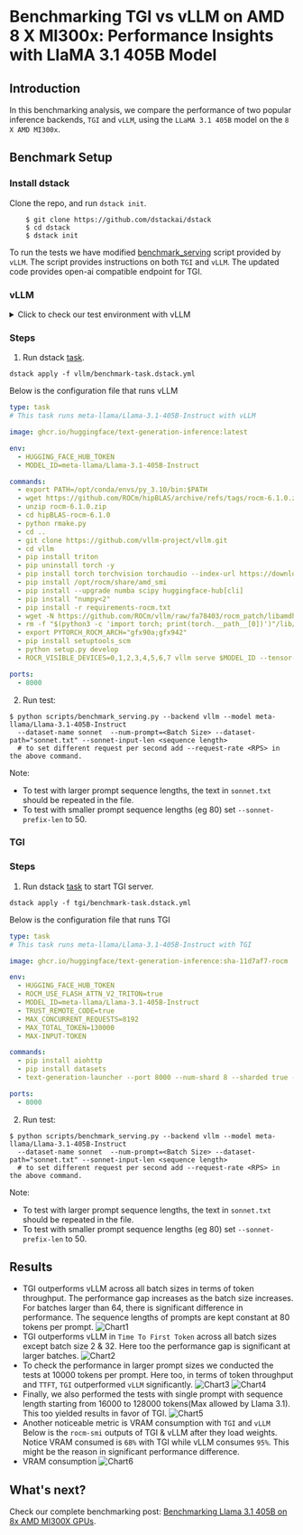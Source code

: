 # Benchmarking TGI vs vLLM on AMD 8 X MI300x: Performance Insights with LlaMA 3.1 405B Model

## Introduction
In this benchmarking analysis, we compare the performance of two popular inference backends, `TGI` and `vLLM`, using the `LLaMA 3.1 405B` model on the `8 X AMD MI300x`. 

## Benchmark Setup
### Install dstack
Clone the repo, and run `dstack init`.
```shell
    $ git clone https://github.com/dstackai/dstack
    $ cd dstack
    $ dstack init
```

To run the tests we have modified [benchmark_serving](https://github.com/vllm-project/vllm/blob/main/benchmarks/benchmark_serving.py) script provided by `vLLM`. The script provides instructions on both `TGI` and `vLLM`. The updated code provides open-ai compatible endpoint for TGI.

### vLLM
<details>
  <summary>Click to check our test environment with vLLM</summary>
    
    PyTorch version: 2.4.1+rocm6.1
    Is debug build: False
    CUDA used to build PyTorch: N/A
    ROCM used to build PyTorch: 6.1.40091-a8dbc0c19

    OS: Ubuntu 22.04.4 LTS (x86_64)
    GCC version: (Ubuntu 11.4.0-1ubuntu1~22.04) 11.4.0
    Clang version: 17.0.0 (https://github.com/RadeonOpenCompute/llvm-project roc-6.1.0 24103 7db7f5e49612030319346f900c08f474b1f9023a)
    CMake version: version 3.26.4
    Libc version: glibc-2.35
    
    Python version: 3.10.14 (main, Mar 21 2024, 16:24:04) [GCC 11.2.0] (64-bit runtime)
    Python platform: Linux-6.8.0-45-generic-x86_64-with-glibc2.35
    Is CUDA available: True
    CUDA runtime version: Could not collect
    CUDA_MODULE_LOADING set to: LAZY
    GPU models and configuration: AMD Instinct MI300X (gfx942:sramecc+:xnack-)
    Nvidia driver version: Could not collect
    cuDNN version: Could not collect
    HIP runtime version: 6.1.40093
    MIOpen runtime version: 3.1.0
    Is XNNPACK available: True
    
    Versions of relevant libraries:
    [pip3] mypy==1.4.1
    [pip3] mypy-extensions==1.0.0
    [pip3] numpy==1.26.4
    [pip3] pytorch-triton-rocm==3.0.0
    [pip3] pyzmq==24.0.1
    [pip3] torch==2.4.1+rocm6.1
    [pip3] torchaudio==2.4.1+rocm6.1
    [pip3] torchvision==0.16.1+fdea156
    [pip3] transformers==4.45.1
    [pip3] triton==3.0.0
    [conda] No relevant packages
    ROCM Version: 6.1.40091-a8dbc0c19
    Neuron SDK Version: N/A
    vLLM Version: 0.6.3.dev116+g151ef4ef
    vLLM Build Flags:
    CUDA Archs: Not Set; ROCm: Disabled; Neuron: Disabled
</details>

### Steps
1. Run dstack [task](https://dstack.ai/docs/tasks/). 
```shell
dstack apply -f vllm/benchmark-task.dstack.yml
```
Below is the configuration file that runs vLLM
```yaml
type: task
# This task runs meta-llama/Llama-3.1-405B-Instruct with vLLM

image: ghcr.io/huggingface/text-generation-inference:latest

env:
  - HUGGING_FACE_HUB_TOKEN
  - MODEL_ID=meta-llama/Llama-3.1-405B-Instruct

commands:
  - export PATH=/opt/conda/envs/py_3.10/bin:$PATH
  - wget https://github.com/ROCm/hipBLAS/archive/refs/tags/rocm-6.1.0.zip
  - unzip rocm-6.1.0.zip
  - cd hipBLAS-rocm-6.1.0
  - python rmake.py
  - cd ..
  - git clone https://github.com/vllm-project/vllm.git
  - cd vllm
  - pip install triton
  - pip uninstall torch -y
  - pip install torch torchvision torchaudio --index-url https://download.pytorch.org/whl/rocm6.1
  - pip install /opt/rocm/share/amd_smi
  - pip install --upgrade numba scipy huggingface-hub[cli]
  - pip install "numpy<2"
  - pip install -r requirements-rocm.txt
  - wget -N https://github.com/ROCm/vllm/raw/fa78403/rocm_patch/libamdhip64.so.6 -P /opt/rocm/lib
  - rm -f "$(python3 -c 'import torch; print(torch.__path__[0])')"/lib/libamdhip64.so*
  - export PYTORCH_ROCM_ARCH="gfx90a;gfx942"
  - pip install setuptools_scm
  - python setup.py develop
  - ROCR_VISIBLE_DEVICES=0,1,2,3,4,5,6,7 vllm serve $MODEL_ID --tensor-parallel-size=8 --disable-log-requests --disable-frontend-multiprocessing

ports:
  - 8000
```

2. Run test:
```shell 
$ python scripts/benchmark_serving.py --backend vllm --model meta-llama/Llama-3.1-405B-Instruct 
  --dataset-name sonnet  --num-prompt=<Batch Size> --dataset-path="sonnet.txt" --sonnet-input-len <sequence length>
  # to set different request per second add --request-rate <RPS> in the above command.
```

Note: 
* To test with larger prompt sequence lengths, the text in `sonnet.txt` should be repeated in the file.
* To test with smaller prompt sequence lengths (eg 80) set `--sonnet-prefix-len` to 50.

### TGI
### Steps
1. Run dstack [task](https://dstack.ai/docs/tasks/) to start TGI server.
```shell
dstack apply -f tgi/benchmark-task.dstack.yml
```
Below is the configuration file that runs TGI
```yaml
type: task
# This task runs meta-llama/Llama-3.1-405B-Instruct with TGI

image: ghcr.io/huggingface/text-generation-inference:sha-11d7af7-rocm

env:
  - HUGGING_FACE_HUB_TOKEN
  - ROCM_USE_FLASH_ATTN_V2_TRITON=true
  - MODEL_ID=meta-llama/Llama-3.1-405B-Instruct
  - TRUST_REMOTE_CODE=true
  - MAX_CONCURRENT_REQUESTS=8192
  - MAX_TOTAL_TOKEN=130000
  - MAX-INPUT-TOKEN

commands:
  - pip install aiohttp
  - pip install datasets
  - text-generation-launcher --port 8000 --num-shard 8 --sharded true --max-concurrent-requests $MAX_CONCURRENT_REQUESTS --max-total-tokens $MAX_TOTAL_TOKEN --max-input-tokens $MAX-INPUT-TOKEN

ports:
  - 8000
```
2. Run test:
```shell 
$ python scripts/benchmark_serving.py --backend vllm --model meta-llama/Llama-3.1-405B-Instruct 
  --dataset-name sonnet  --num-prompt=<Batch Size> --dataset-path="sonnet.txt" --sonnet-input-len <sequence length>
  # to set different request per second add --request-rate <RPS> in the above command.
```
Note: 
* To test with larger prompt sequence lengths, the text in `sonnet.txt` should be repeated in the file.
* To test with smaller prompt sequence lengths (eg 80) set `--sonnet-prefix-len` to 50.

## Results
* TGI outperforms vLLM across all batch sizes in terms of token throughput. The performance gap increases
as the batch size increases. For batches larger than 64, there is significant difference in performance. The sequence
lengths of prompts are kept constant at 80 tokens per prompt.
![Chart1](charts_short_seq/throughput_tgi_vllm.png)
* TGI outperforms vLLM in `Time To First Token` across all batch sizes except batch size 2 & 32. Here too the performance
gap is significant at larger batches.
![Chart2](charts_short_seq/ttft_mean_tgi_vllm.png)
* To check the performance in larger prompt sizes we conducted the tests at 10000 tokens per prompt. Here too, 
in terms of token throughput and `TTFT`, `TGI` outperformed `vLLM` significantly.
![Chart3](charts_long_seq/throughput_tgi_vllm.png)
![Chart4](charts_long_seq/mean_ttft_tgi_vllm.png)
* Finally, we also performed the tests with single prompt with sequence length starting from 16000 to 128000 tokens(Max allowed by Llama 3.1).
This too yielded results in favor of TGI.
![Chart5](charts_single_seq/throughput_tgi_vllm.png)
* Another noticeable metric is VRAM consumption with `TGI` and `vLLM`
Below is the `rocm-smi` outputs of TGI & vLLM after they load weights. Notice VRAM consumed is `68%` with TGI while vLLM
consumes `95%`. This might be the reason in significant performance difference.
* VRAM consumption
![Chart6](gpu_vram_tgi_vllm.png)

## What's next?
Check our complete benchmarking post: [Benchmarking Llama 3.1 405B on 8x AMD MI300X GPUs](https://dstack.ai/blog/amd-mi300x-inference-benchmark/). 



